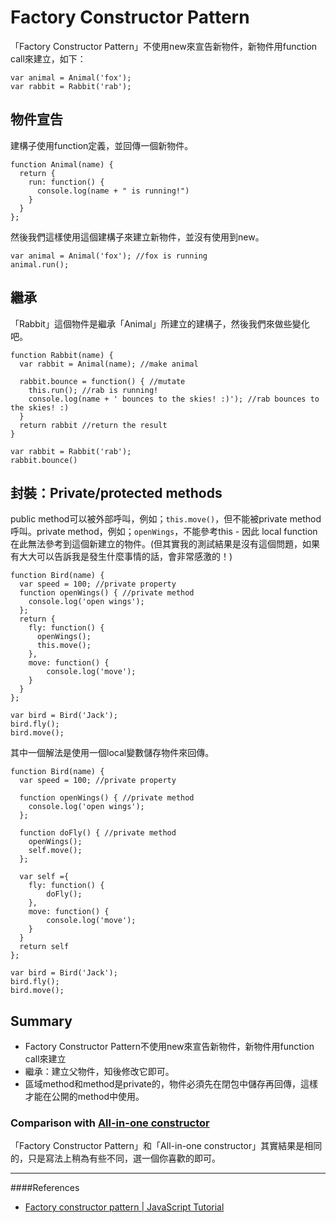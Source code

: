 # Factory Constructor Pattern
「Factory Constructor Pattern」不使用new來宣告新物件，新物件用function call來建立，如下：

	var animal = Animal('fox');
	var rabbit = Rabbit('rab');

<!-- more -->

## 物件宣告
建構子使用function定義，並回傳一個新物件。

	function Animal(name) {
	  return {
	    run: function() {
	      console.log(name + " is running!")
	    }
	  }
	};

然後我們這樣使用這個建構子來建立新物件，並沒有使用到new。
	
	var animal = Animal('fox'); //fox is running
	animal.run();

## 繼承
「Rabbit」這個物件是繼承「Animal」所建立的建構子，然後我們來做些變化吧。

	function Rabbit(name) {
	  var rabbit = Animal(name); //make animal
	 
	  rabbit.bounce = function() { //mutate
	    this.run(); //rab is running!
	    console.log(name + ' bounces to the skies! :)'); //rab bounces to the skies! :)
	  }
	  return rabbit //return the result
	}
	 
	var rabbit = Rabbit('rab');
	rabbit.bounce()

## 封裝：Private/protected methods
public method可以被外部呼叫，例如；`this.move()`，但不能被private method呼叫。private method，例如；`openWings`，不能參考this - 因此 local function在此無法參考到這個新建立的物件。(但其實我的測試結果是沒有這個問題，如果有大大可以告訴我是發生什麼事情的話，會非常感激的！)

	function Bird(name) {
	  var speed = 100; //private property
	  function openWings() { //private method
	  	console.log('open wings');
	  };
	  return {
	    fly: function() {
	      openWings();
	      this.move();
	    },
	    move: function() {
	    	console.log('move');
	    } 
	  }
	};
	
	var bird = Bird('Jack');
	bird.fly();
	bird.move();


其中一個解法是使用一個local變數儲存物件來回傳。

	function Bird(name) {
	  var speed = 100; //private property
	  
	  function openWings() { //private method
	  	console.log('open wings');
	  };	
	  
	  function doFly() { //private method
	    openWings();
	    self.move();
	  };
	 
	  var self ={
	    fly: function() { 
	    	doFly(); 
	    },
	    move: function() {
	    	console.log('move');
	    }   
	  }
	  return self
	};
	
	var bird = Bird('Jack');
	bird.fly();
	bird.move();

## Summary
- Factory Constructor Pattern不使用new來宣告新物件，新物件用function call來建立
- 繼承：建立父物件，知後修改它即可。
- 區域method和method是private的，物件必須先在閉包中儲存再回傳，這樣才能在公開的method中使用。

### Comparison with [All-in-one constructor](https://github.com/cythilya/javascript-info/blob/master/object-oriented-programming/all-in-one-constructor-pattern.md)

「Factory Constructor Pattern」和「All-in-one constructor」其實結果是相同的，只是寫法上稍為有些不同，選一個你喜歡的即可。

---
####References
- [Factory constructor pattern | JavaScript Tutorial](http://javascript.info/tutorial/factory-constructor-pattern)
<!--- [JavaScript Object Oriented Programming - Factory Constructor Pattern 筆記](https://github.com/cythilya/javascript-info/blob/master/object-oriented-programming/factory-constructor-pattern.md)：持續更新中... -->